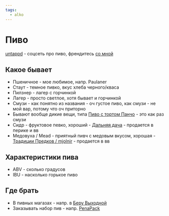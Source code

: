 ```yaml
---
tags:
  - alko
---
```


# Пиво

[untappd](https://untappd.com/) - соцсеть про пиво, френдитесь [со мной](https://untappd.com/user/potykion)

## Какое бывает

- Пшеничное - мое любимое, напр. Paulaner
- Стаут - темное пивко, вкус хлеба черного/кваса
- Пилзнер - лагер с горчинкой
- Лагер - просто светлое, хотя бывает и горчинкой
- Смузи - как понятно из названия - оч густое пиво, как смузи - не мой вар, потому что оч приторно
- Бывают вообще дикие вещи, типа [Пиво с тортом Панчо](https://untappd.com/b/kulinar-pancho/5209954) - это как раз смузи
- Сидр - фруктовое певко, хороший - [Дальняя дача](https://dadasidr.ru/) - продается в перике и вв
- Медовуха / Mead - приятный пивч с медовым вкусом, хорошая - [Традиции Предков / mjolnir](https://mjolnir.pro/) - продается в вв

## Характеристики пива

- ABV - сколько градусов 
- IBU - насколько горькое пиво

## Где брать

- В пивных магазах - напр. в [Беру Выходной](https://beruvyhodnoy.ru/)
- Заказывать набор пив - напр. [PenaPack](https://pena.moscow/)
